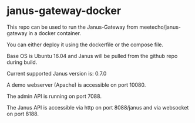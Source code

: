 # janus-gateway-docker

This repo can be used to run the Janus-Gateway from meetecho/janus-gateway in a docker container.

You can either deploy it using the dockerfile or the compose file.

Base OS is Ubuntu 16.04 and Janus will be pulled from the github repo during build.

Current supported Janus version is: 0.7.0


A demo webserver (Apache) is accessible on port 10080.

The admin API is running on port 7088.

The Janus API is accessible via http on port 8088/janus and via websocket on port 8188.
